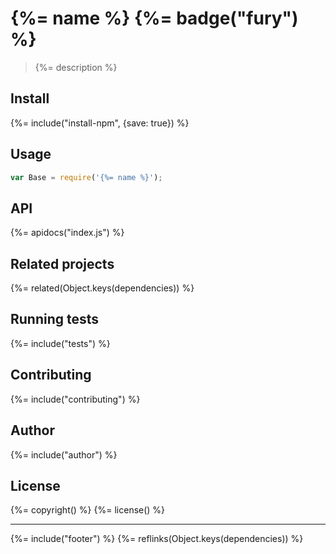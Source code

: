 # {%= name %} {%= badge("fury") %}

> {%= description %}

## Install
{%= include("install-npm", {save: true}) %}

## Usage

```js
var Base = require('{%= name %}');
```

## API
{%= apidocs("index.js") %}

## Related projects
{%= related(Object.keys(dependencies)) %}  

## Running tests
{%= include("tests") %}

## Contributing
{%= include("contributing") %}

## Author
{%= include("author") %}

## License
{%= copyright() %}
{%= license() %}

***

{%= include("footer") %}
{%= reflinks(Object.keys(dependencies)) %}  
